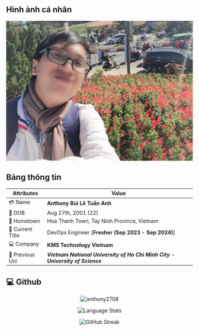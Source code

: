 ## Hình ảnh cá nhân

![Anthony's Profile](../../public/img/blog/myself.jpg)

## Bảng thông tin

| Attributes       | Value                                                                         |
| ---------------- | ----------------------------------------------------------------------------- |
| 💳 Name          | **Anthony Bùi Lê Tuấn Anh**                                                   |
| 📅 DOB           | Aug 27th, 2001 (22)                                                           |
| 🏡 Hometown      | Hoa Thanh Town, Tay Ninh Province, Vietnam                                    |
| 📗 Current Title | DevOps Engineer [**Fresher (Sep 2023 - Sep 2024)**]                           |
| 💻 Company       | **KMS Technology Vietnam**                                                    |
| 🏫 Previous Uni  | **_Vietnam National University of Ho Chi Minh City - University of Science_** |

## 💻 Github

<p align="center"><img src="https://github-readme-stats.vercel.app/api?username=anthony2708&count_private=true&show_icons=true&theme=dracula" alt="anthony2708" /></p>

<p align="center"><img src="https://github-readme-stats.vercel.app/api/top-langs/?username=anthony2708&layout=compact&langs_count=10&card_width=445&theme=dracula" alt="Language Stats" /></p>

<p align="center"><img src="https://github-readme-streak-stats.herokuapp.com?user=anthony2708&theme=dracula" alt="GitHub Streak" /></p>
